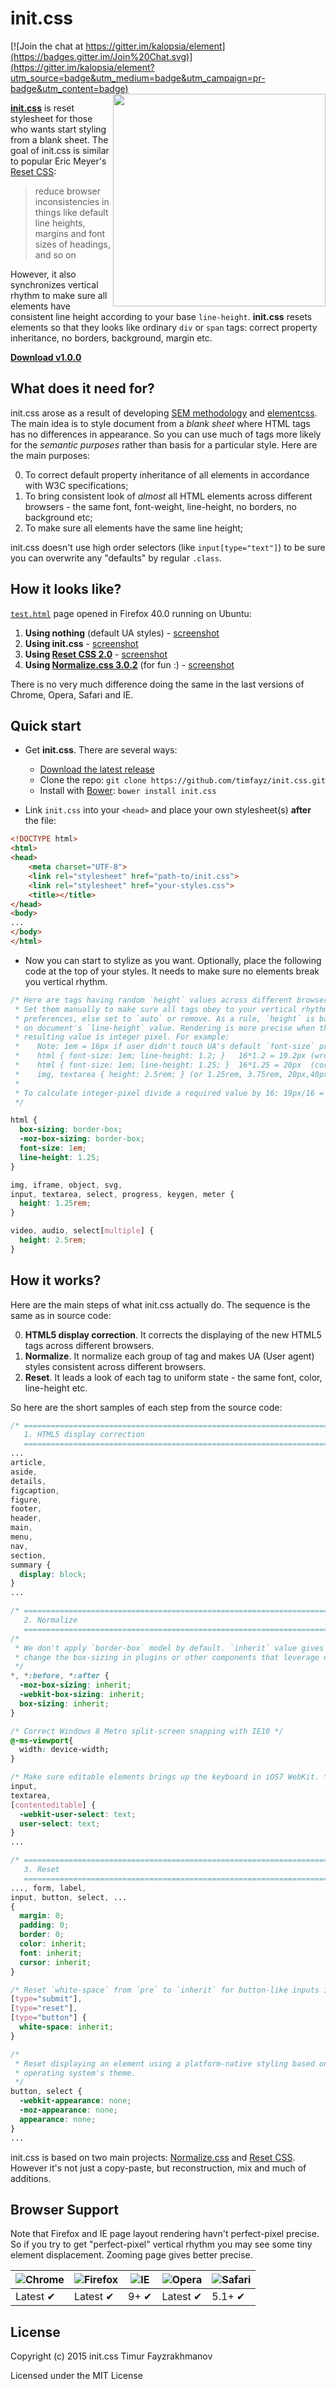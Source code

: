 # init.css

[![Join the chat at https://gitter.im/kalopsia/element](https://badges.gitter.im/Join%20Chat.svg)](https://gitter.im/kalopsia/element?utm_source=badge&utm_medium=badge&utm_campaign=pr-badge&utm_content=badge) <img align="right" height="340" src="https://pictr.com/images/2017/10/05/6abeaa192022b7adcebbd772fa835d43.jpg">

[**init.css**](http://timfayz.github.io/init.css) is reset stylesheet for those who wants start styling from a blank sheet. The goal of init.css is similar to popular Eric Meyer's [Reset CSS](http://meyerweb.com/eric/tools/css/reset/):

> reduce browser inconsistencies in things like default line heights, margins and font sizes of headings, and so on

However, it also synchronizes vertical rhythm to make sure all elements have consistent line height according to your base `line-height`. **init.css** resets elements so that they looks like ordinary `div` or `span` tags: correct property inheritance, no borders, background, margin etc.

**[Download v1.0.0](https://github.com/timfayz/init.css/archive/master.zip)**


## What does it need for?

init.css arose as a result of developing [SEM methodology](https://github.com/timfayz/SEM) and [elementcss](https://github.com/timfayz/elementcss). The main idea is to style document from a *blank sheet* where HTML tags has no differences in appearance. So you can use much of tags more likely for the *semantic purposes* rather than basis for a particular style. Here are the main purposes:

0. To correct default property inheritance of all elements in accordance with W3C specifications;
0. To bring consistent look of *almost* all HTML elements across different browsers - the same font, font-weight, line-height, no borders, no background etc;
0. To make sure all elements have the same line height;

init.css doesn't use high order selectors (like `input[type="text"]`) to be sure you can overwrite any "defaults" by regular `.class`.

## How it looks like?

[`test.html`](http://timfayz.github.io/init.css) page opened in Firefox 40.0 running on Ubuntu:

1. **Using nothing** (default UA styles) - [screenshot](https://pictr.com/images/2017/10/05/beabb0b1830ffb108c31e6e85651a4f2.png)
2. **Using init.css** - [screenshot](https://pictr.com/images/2017/10/05/013821b3526ff8c4ada7403d84b4df11.png)
3. **Using [Reset CSS 2.0](http://meyerweb.com/eric/tools/css/reset/)** - [screenshot](https://pictr.com/images/2017/10/05/03993af40c239be8d3b1b14f05bccd36.png)
4. **Using [Normalize.css 3.0.2](https://necolas.github.io/normalize.css/)** (for fun :) - [screenshot](https://pictr.com/images/2017/10/05/d7de295cc8867f2aa7e5d9a8cefd6c72.png)

There is no very much difference doing the same in the last versions of Chrome, Opera, Safari and IE.

## Quick start

- Get **init.css**. There are several ways:
  - [Download the latest release](https://github.com/timfayz/init.css/archive/master.zip)
  - Clone the repo: `git clone https://github.com/timfayz/init.css.git`
  - Install with [Bower](http://bower.io/): `bower install init.css`

- Link `init.css` into your `<head>` and place your own stylesheet(s) **after** the file:
```HTML
<!DOCTYPE html>
<html>
<head>
    <meta charset="UTF-8">
    <link rel="stylesheet" href="path-to/init.css">
    <link rel="stylesheet" href="your-styles.css">
    <title></title>
</head>
<body>
...
</body>
</html>
```
- Now you can start to stylize as you want. Optionally, place the following code at the top of your styles. It needs to make sure no elements break you vertical rhythm.
```CSS
/* Here are tags having random `height` values across different browsers.
 * Set them manually to make sure all tags obey to your vertical rhythm
 * preferences, else set to `auto` or remove. As a rule, `height` is based
 * on document's `line-height` value. Rendering is more precise when the
 * resulting value is integer pixel. For example:
 *    Note: 1em = 16px if user didn't touch UA's default `font-size` preference
 *    html { font-size: 1em; line-height: 1.2; }   16*1.2 = 19.2px (wrong)
 *    html { font-size: 1em; line-height: 1.25; }  16*1.25 = 20px  (correct)
 *    img, textarea { height: 2.5rem; } (or 1.25rem, 3.75rem, 20px,40px etc)
 *
 * To calculate integer-pixel divide a required value by 16: 19px/16 = 1,1875
 */

html {
  box-sizing: border-box;
  -moz-box-sizing: border-box;
  font-size: 1em;
  line-height: 1.25;
}

img, iframe, object, svg,
input, textarea, select, progress, keygen, meter {
  height: 1.25rem;
}

video, audio, select[multiple] {
  height: 2.5rem;
}
```
## How it works?
Here are the main steps of what init.css actually do. The sequence is the same as in source code:

0. **HTML5 display correction**. It corrects the displaying of the new HTML5 tags across different browsers.
0. **Normalize**. It normalize each group of tag and makes UA (User agent) styles consistent across different browsers.
0. **Reset**. It leads a look of each tag to uniform state - the same font, color, line-height etc.

So here are the short samples of each step from the source code:
```CSS
/* ==========================================================================
   1. HTML5 display correction
   ========================================================================== */
...
article,
aside,
details,
figcaption,
figure,
footer,
header,
main,
menu,
nav,
section,
summary {
  display: block;
}
...

/* ==========================================================================
   2. Normalize
   ========================================================================== */
/*
 * We don't apply `border-box` model by default. `inherit` value gives easier way to
 * change the box-sizing in plugins or other components that leverage other behavior.
 */
*, *:before, *:after {
  -moz-box-sizing: inherit;
  -webkit-box-sizing: inherit;
  box-sizing: inherit;
}

/* Correct Windows 8 Metro split-screen snapping with IE10 */
@-ms-viewport{
  width: device-width;
}

/* Make sure editable elements brings up the keyboard in iOS7 WebKit. */
input,
textarea,
[contenteditable] {
  -webkit-user-select: text;
  user-select: text;
}
...

/* ==========================================================================
   3. Reset
   ========================================================================== */
..., form, label,
input, button, select, ...
{
  margin: 0;
  padding: 0;
  border: 0;
  color: inherit;
  font: inherit;
  cursor: inherit;
}

/* Reset `white-space` from `pre` to `inherit` for button-like inputs in WebKit, Firefox */
[type="submit"],
[type="reset"],
[type="button"] {
  white-space: inherit;
}

/*
 * Reset displaying an element using a platform-native styling based on the users'
 * operating system's theme.
 */
button, select {
  -webkit-appearance: none;
  -moz-appearance: none;
  appearance: none;
}
...
```
init.css is based on two main projects: [Normalize.css](https://necolas.github.io/normalize.css/) and [Reset CSS](http://meyerweb.com/eric/tools/css/reset/). However it's not just a copy-paste, but reconstruction, mix and much of additions.

## Browser Support

Note that Firefox and IE page layout rendering havn't perfect-pixel precise. So if you try to get "perfect-pixel" vertical rhythm you may see some tiny element displacement. Zooming page gives better precise.

![Chrome](https://raw.github.com/alrra/browser-logos/master/chrome/chrome_48x48.png) | ![Firefox](https://raw.github.com/alrra/browser-logos/master/firefox/firefox_48x48.png) | ![IE](https://raw.github.com/alrra/browser-logos/master/internet-explorer/internet-explorer_48x48.png) | ![Opera](https://raw.github.com/alrra/browser-logos/master/opera/opera_48x48.png) | ![Safari](https://raw.github.com/alrra/browser-logos/master/safari/safari_48x48.png)
--- | --- | --- | --- | --- |
Latest ✔ | Latest ✔ | 9+ ✔ | Latest ✔ | 5.1+ ✔ |

## License

Copyright (c) 2015 init.css Timur Fayzrakhmanov

Licensed under the MIT License
